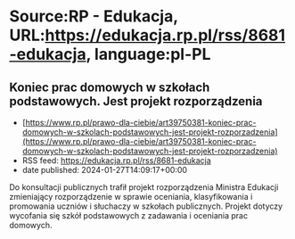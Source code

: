 # Source:RP - Edukacja, URL:https://edukacja.rp.pl/rss/8681-edukacja, language:pl-PL

## Koniec prac domowych w szkołach podstawowych. Jest projekt rozporządzenia
 - [https://www.rp.pl/prawo-dla-ciebie/art39750381-koniec-prac-domowych-w-szkolach-podstawowych-jest-projekt-rozporzadzenia](https://www.rp.pl/prawo-dla-ciebie/art39750381-koniec-prac-domowych-w-szkolach-podstawowych-jest-projekt-rozporzadzenia)
 - RSS feed: https://edukacja.rp.pl/rss/8681-edukacja
 - date published: 2024-01-27T14:09:17+00:00

Do konsultacji publicznych trafił projekt  rozporządzenia Ministra Edukacji zmieniający rozporządzenie w sprawie oceniania, klasyfikowania i promowania uczniów i słuchaczy w szkołach publicznych. Projekt dotyczy wycofania się szkół podstawowych z zadawania i oceniania prac domowych.

